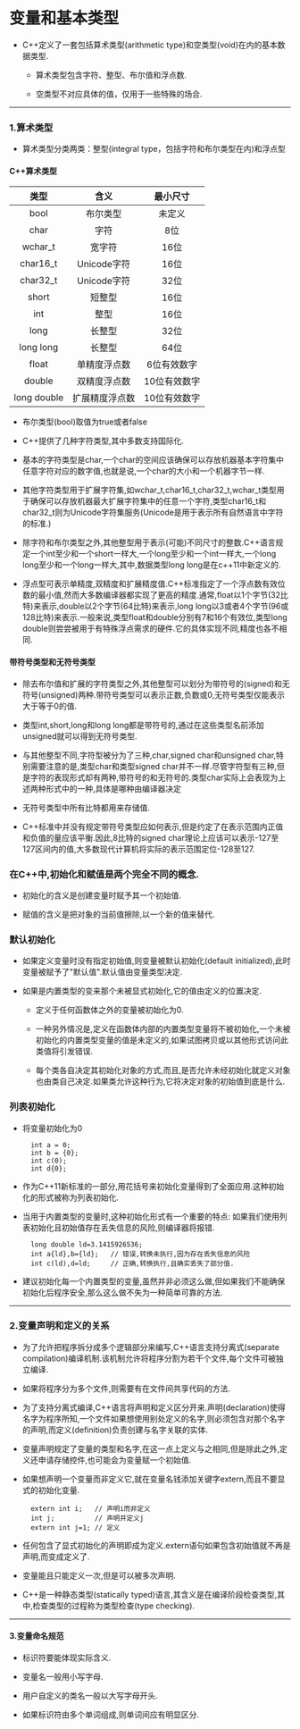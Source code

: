 # 变量和基本类型

- C++定义了一套包括算术类型(arithmetic type)和空类型(void)在内的基本数据类型.

    - 算术类型包含字符、整型、布尔值和浮点数.

    - 空类型不对应具体的值，仅用于一些特殊的场合.

---

### 1.算术类型

- 算术类型分类两类：整型(integral type，包括字符和布尔类型在内)和浮点型

#### C++算术类型
| 类型 | 含义 | 最小尺寸 |
|:--:|:--:|:--:|
| bool | 布尔类型 | 未定义 |
| char | 字符 | 8位 |
| wchar_t | 宽字符 | 16位 |
| char16_t | Unicode字符 | 16位 |
| char32_t | Unicode字符 | 32位 |
| short | 短整型 | 16位 |
| int | 整型 | 16位 |
| long | 长整型 | 32位 |
| long long | 长整型 | 64位 |
| float | 单精度浮点数 | 6位有效数字 |
| double | 双精度浮点数 | 10位有效数字 |
| long double | 扩展精度浮点数 | 10位有效数字 |

- 布尔类型(bool)取值为true或者false

- C++提供了几种字符类型,其中多数支持国际化.

- 基本的字符类型是char,一个char的空间应该确保可以存放机器基本字符集中任意字符对应的数字值,也就是说,一个char的大小和一个机器字节一样.

- 其他字符类型用于扩展字符集,如wchar_t,char16_t,char32_t,wchar_t类型用于确保可以存放机器最大扩展字符集中的任意一个字符,类型char16_t和char32_t则为Unicode字符集服务(Unicode是用于表示所有自然语言中字符的标准.)

- 除字符和布尔类型之外,其他整型用于表示(可能)不同尺寸的整数.C++语言规定一个int至少和一个short一样大,一个long至少和一个int一样大,一个long long至少和一个long一样大,其中,数据类型long long是在c++11中新定义的.

- 浮点型可表示单精度,双精度和扩展精度值.C++标准指定了一个浮点数有效位数的最小值,然而大多数编译器都实现了更高的精度.通常,float以1个字节(32比特)来表示,double以2个字节(64比特)来表示,long long以3或者4个字节(96或128比特)来表示.一般来说,类型float和double分别有7和16个有效位,类型long double则尝尝被用于有特殊浮点需求的硬件.它的具体实现不同,精度也各不相同.

#### 带符号类型和无符号类型

- 除去布尔值和扩展的字符类型之外,其他整型可以划分为带符号的(signed)和无符号(unsigned)两种.带符号类型可以表示正数,负数或0,无符号类型仅能表示大于等于0的值.

- 类型int,short,long和long long都是带符号的,通过在这些类型名前添加unsigned就可以得到无符号类型.

- 与其他整型不同,字符型被分为了三种,char,signed char和unsigned char,特别需要注意的是,类型char和类型signed char并不一样.尽管字符型有三种,但是字符的表现形式却有两种,带符号的和无符号的.类型char实际上会表现为上述两种形式中的一种,具体是哪种由编译器决定

- 无符号类型中所有比特都用来存储值.

- C++标准中并没有规定带符号类型应如何表示,但是约定了在表示范围内正值和负值的量应该平衡.因此,8比特的signed char理论上应该可以表示-127至127区间内的值,大多数现代计算机将实际的表示范围定位-128至127.

### 在C++中,初始化和赋值是两个完全不同的概念.

- 初始化的含义是创建变量时赋予其一个初始值.

- 赋值的含义是把对象的当前值擦除,以一个新的值来替代.

### 默认初始化

- 如果定义变量时没有指定初始值,则变量被默认初始化(default initialized),此时变量被赋予了"默认值".默认值由变量类型决定.

- 如果是内置类型的变来那个未被显式初始化,它的值由定义的位置决定.

    - 定义于任何函数体之外的变量被初始化为0.

    - 一种另外情况是,定义在函数体内部的内置类型变量将不被初始化,一个未被初始化的内置类型变量的值是未定义的,如果试图拷贝或以其他形式访问此类值将引发错误.

    - 每个类各自决定其初始化对象的方式,而且,是否允许未经初始化就定义对象也由类自己决定.如果类允许这种行为,它将决定对象的初始值到底是什么.

### 列表初始化

- 将变量初始化为0

        int a = 0;
        int b = {0};
        int c(0);
        int d{0};

- 作为C++11新标准的一部分,用花括号来初始化变量得到了全面应用.这种初始化的形式被称为列表初始化.

- 当用于内置类型的变量时,这种初始化形式有一个重要的特点: 如果我们使用列表初始化且初始值存在丢失信息的风险,则编译器将报错.

        long double ld=3.1415926536;
        int a{ld},b={ld};   // 错误,转换未执行,因为存在丢失信息的风险
        int c(ld),d=ld;     // 正确,转换执行,且确实丢失了部分值.

- 建议初始化每一个内置类型的变量,虽然并非必须这么做,但如果我们不能确保初始化后程序安全,那么这么做不失为一种简单可靠的方法.

---

### 2.变量声明和定义的关系

- 为了允许把程序拆分成多个逻辑部分来编写,C++语言支持分离式(separate compilation)编译机制.该机制允许将程序分割为若干个文件,每个文件可被独立编译.

- 如果将程序分为多个文件,则需要有在文件间共享代码的方法.

- 为了支持分离式编译,C++语言将声明和定义区分开来.声明(declaration)使得名字为程序所知,一个文件如果想使用别处定义的名字,则必须包含对那个名字的声明,而定义(definition)负责创建与名字关联的实体.

- 变量声明规定了变量的类型和名字,在这一点上定义与之相同,但是除此之外,定义还申请存储控件,也可能会为变量赋一个初始值.

- 如果想声明一个变量而非定义它,就在变量名钱添加关键字extern,而且不要显式的初始化变量.

        extern int i;   // 声明i而非定义
        int j;          // 声明并定义j
        extern int j=1; // 定义

- 任何包含了显式初始化的声明即成为定义.extern语句如果包含初始值就不再是声明,而变成定义了.

- 变量能且只能定义一次,但是可以被多次声明.

- C++是一种静态类型(statically typed)语言,其含义是在编译阶段检查类型,其中,检查类型的过程称为类型检查(type checking).

---

#### 3.变量命名规范

- 标识符要能体现实际含义.

- 变量名一般用小写字母.

- 用户自定义的类名一般以大写字母开头.

- 如果标识符由多个单词组成,则单词间应有明显区分.